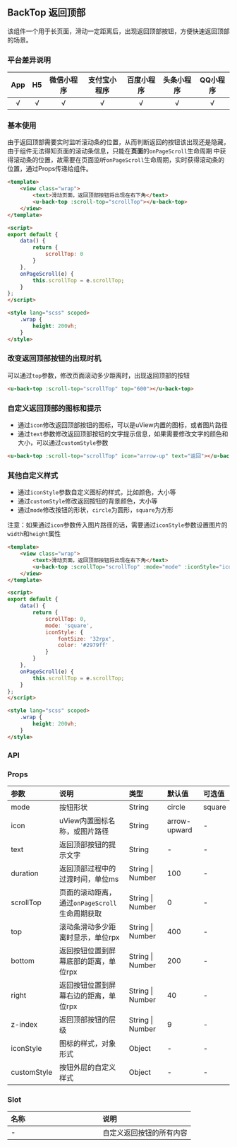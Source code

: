 ## BackTop 返回顶部 <Badge text="1.3.0" /> <to-api/>

<demo-model url="/pages/componentsA/backTop/index"></demo-model>


该组件一个用于长页面，滑动一定距离后，出现返回顶部按钮，方便快速返回顶部的场景。


### 平台差异说明

|App|H5	|微信小程序	|	支付宝小程序	|百度小程序	|头条小程序	|QQ小程序	|
|:-:|:-:|:-:		|:-:			|:-:		|:-:		|:-:		|
|√	|√	|√			|√				|√			|√			|√			|

### 基本使用

由于返回顶部需要实时监听滚动条的位置，从而判断返回的按钮该出现还是隐藏，由于组件无法得知页面的滚动条信息，只能在**页面**的`onPageScroll`生命周期
中获得滚动条的位置，故需要在页面监听`onPageScroll`生命周期，实时获得滚动条的位置，通过Props传递给组件。

```html
<template>
	<view class="wrap">
		<text>滑动页面，返回顶部按钮将出现在右下角</text>
		<u-back-top :scroll-top="scrollTop"></u-back-top>
	</view>
</template>

<script>
export default {
	data() {
		return {
			scrollTop: 0
		}
	},
	onPageScroll(e) {
		this.scrollTop = e.scrollTop;
	}
};
</script>

<style lang="scss" scoped>
	.wrap {
		height: 200vh;
	}
</style>
```


### 改变返回顶部按钮的出现时机

可以通过`top`参数，修改页面滚动多少距离时，出现返回顶部的按钮

```html
<u-back-top :scroll-top="scrollTop" top="600"></u-back-top>
```


### 自定义返回顶部的图标和提示

- 通过`icon`修改返回顶部按钮的图标，可以是uView内置的图标，或者图片路径
- 通过`text`参数修改返回顶部按钮的文字提示信息，如果需要修改文字的颜色和大小，可以通过`customStyle`参数

```html
<u-back-top :scroll-top="scrollTop" icon="arrow-up" text="返回"></u-back-top>
```


### 其他自定义样式

- 通过`iconStyle`参数自定义图标的样式，比如颜色，大小等
- 通过`customStyle`修改返回按钮的背景颜色，大小等
- 通过`mode`修改按钮的形状，`circle`为圆形，`square`为方形

注意：如果通过`icon`参数传入图片路径的话，需要通过`iconStyle`参数设置图片的`width`和`height`属性

```html
<template>
	<view class="wrap">
		<text>滑动页面，返回顶部按钮将出现在右下角</text>
		<u-back-top :scrollTop="scrollTop" :mode="mode" :iconStyle="iconStyle"></u-back-top>
	</view>
</template>

<script>
export default {
	data() {
		return {
			scrollTop: 0,
			mode: 'square',
			iconStyle: {
				fontSize: '32rpx',
				color: '#2979ff'
			}
		}
	},
	onPageScroll(e) {
		this.scrollTop = e.scrollTop;
	}
};
</script>

<style lang="scss" scoped>
	.wrap {
		height: 200vh;
	}
</style>
```



### API

### Props

| 参数			| 说明											| 类型				| 默认值			|  可选值	|
|:-				|:-												|:-					|:-				|:-			|
| mode			| 按钮形状										| String			| circle		| square	|
| icon			| uView内置图标名称，或图片路径						| String			| arrow-upward	| -			|
| text			| 返回顶部按钮的提示文字							| String			| -				| -			|
| duration		| 返回顶部过程中的过渡时间，单位ms					| String &#124; Number	| 100			| -			|
| scrollTop		| 页面的滚动距离，通过`onPageScroll`生命周期获取		| String &#124; Number	| 0				| -			|
| top			| 滚动条滑动多少距离时显示，单位rpx					| String &#124; Number	| 400			| -			|
| bottom		| 返回按钮位置到屏幕底部的距离，单位rpx				| String &#124; Number	| 200			| -			|
| right			| 返回按钮位置到屏幕右边的距离，单位rpx				| String &#124; Number	| 40			| -			|
| z-index 		| 返回顶部按钮的层级								| String &#124; Number	| 9				| -			|
| iconStyle		| 图标的样式，对象形式								| Object			| -				| -			|
| customStyle	| 按钮外层的自定义样式								| Object			| -				| -			|




### Slot

|名称	|说明						|
|:-		|:-							|
| -		| 自定义返回按钮的所有内容		|



<style scoped>
h3[id=slot] + table thead tr th:nth-child(2){
	width: 50%;
}
</style>